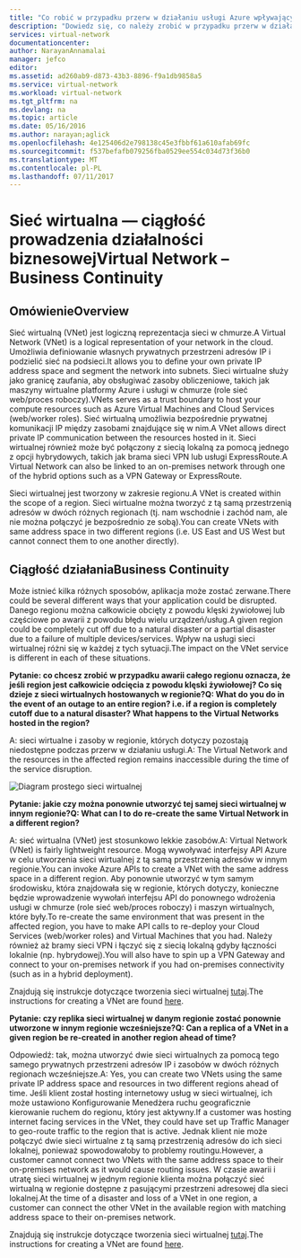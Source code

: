 ```yaml
---
title: "Co robić w przypadku przerw w działaniu usługi Azure wpływających na sieciach wirtualnych platformy Azure | Dokumentacja firmy Microsoft"
description: "Dowiedz się, co należy zrobić w przypadku przerw w działaniu usługi Azure wpływających na sieciach wirtualnych platformy Azure."
services: virtual-network
documentationcenter: 
author: NarayanAnnamalai
manager: jefco
editor: 
ms.assetid: ad260ab9-d873-43b3-8896-f9a1db9858a5
ms.service: virtual-network
ms.workload: virtual-network
ms.tgt_pltfrm: na
ms.devlang: na
ms.topic: article
ms.date: 05/16/2016
ms.author: narayan;aglick
ms.openlocfilehash: 4e125406d2e798138c45e3fbbf61a610afab69fc
ms.sourcegitcommit: f537befafb079256fba0529ee554c034d73f36b0
ms.translationtype: MT
ms.contentlocale: pl-PL
ms.lasthandoff: 07/11/2017
---
```

# <a name="virtual-network--business-continuity"></a><span data-ttu-id="307ce-103">Sieć wirtualna — ciągłość prowadzenia działalności biznesowej</span><span class="sxs-lookup"><span data-stu-id="307ce-103">Virtual Network – Business Continuity</span></span>
## <a name="overview"></a><span data-ttu-id="307ce-104">Omówienie</span><span class="sxs-lookup"><span data-stu-id="307ce-104">Overview</span></span>
<span data-ttu-id="307ce-105">Sieć wirtualną (VNet) jest logiczną reprezentacja sieci w chmurze.</span><span class="sxs-lookup"><span data-stu-id="307ce-105">A Virtual Network (VNet) is a logical representation of your network in the cloud.</span></span> <span data-ttu-id="307ce-106">Umożliwia definiowanie własnych prywatnych przestrzeni adresów IP i podzielić sieć na podsieci.</span><span class="sxs-lookup"><span data-stu-id="307ce-106">It allows you to define your own private IP address space and segment the network into subnets.</span></span> <span data-ttu-id="307ce-107">Sieci wirtualne służy jako granicę zaufania, aby obsługiwać zasoby obliczeniowe, takich jak maszyny wirtualne platformy Azure i usługi w chmurze (role sieć web/proces roboczy).</span><span class="sxs-lookup"><span data-stu-id="307ce-107">VNets serves as a trust boundary to host your compute resources such as Azure Virtual Machines and Cloud Services (web/worker roles).</span></span> <span data-ttu-id="307ce-108">Sieć wirtualną umożliwia bezpośrednie prywatnej komunikacji IP między zasobami znajdujące się w nim.</span><span class="sxs-lookup"><span data-stu-id="307ce-108">A VNet allows direct private IP communication between the resources hosted in it.</span></span> <span data-ttu-id="307ce-109">Sieci wirtualnej również może być połączony z siecią lokalną za pomocą jednego z opcji hybrydowych, takich jak brama sieci VPN lub usługi ExpressRoute.</span><span class="sxs-lookup"><span data-stu-id="307ce-109">A Virtual Network can also be linked to an on-premises network through one of the hybrid options such as a VPN Gateway or ExpressRoute.</span></span>

<span data-ttu-id="307ce-110">Sieci wirtualnej jest tworzony w zakresie regionu.</span><span class="sxs-lookup"><span data-stu-id="307ce-110">A VNet is created within the scope of a region.</span></span> <span data-ttu-id="307ce-111">Sieci wirtualne można tworzyć z tą samą przestrzenią adresów w dwóch różnych regionach (tj. nam wschodnie i zachód nam, ale nie można połączyć je bezpośrednio ze sobą).</span><span class="sxs-lookup"><span data-stu-id="307ce-111">You can create VNets with same address space in two different regions (i.e. US East and US West but cannot connect them to one another directly).</span></span> 

## <a name="business-continuity"></a><span data-ttu-id="307ce-112">Ciągłość działania</span><span class="sxs-lookup"><span data-stu-id="307ce-112">Business Continuity</span></span>
<span data-ttu-id="307ce-113">Może istnieć kilka różnych sposobów, aplikacja może zostać zerwane.</span><span class="sxs-lookup"><span data-stu-id="307ce-113">There could be several different ways that your application could be disrupted.</span></span> <span data-ttu-id="307ce-114">Danego regionu można całkowicie obcięty z powodu klęski żywiołowej lub częściowe po awarii z powodu błędu wielu urządzeń/usług.</span><span class="sxs-lookup"><span data-stu-id="307ce-114">A given region could be completely cut off due to a natural disaster or a partial disaster due to a failure of multiple devices/services.</span></span> <span data-ttu-id="307ce-115">Wpływ na usługi sieci wirtualnej różni się w każdej z tych sytuacji.</span><span class="sxs-lookup"><span data-stu-id="307ce-115">The impact on the VNet service is different in each of these situations.</span></span>

<span data-ttu-id="307ce-116">**Pytanie: co chcesz zrobić w przypadku awarii całego regionu oznacza, że jeśli region jest całkowicie odcięcia z powodu klęski żywiołowej? Co się dzieje z sieci wirtualnych hostowanych w regionie?**</span><span class="sxs-lookup"><span data-stu-id="307ce-116">**Q: What do you do in the event of an outage to an entire region? i.e. if a region is completely cutoff due to a natural disaster? What happens to the Virtual Networks hosted in the region?**</span></span>

<span data-ttu-id="307ce-117">A: sieci wirtualne i zasoby w regionie, których dotyczy pozostają niedostępne podczas przerw w działaniu usługi.</span><span class="sxs-lookup"><span data-stu-id="307ce-117">A: The Virtual Network and the resources in the affected region remains inaccessible during the time of the service disruption.</span></span>

![Diagram prostego sieci wirtualnej](./media/virtual-network-disaster-recovery-guidance/vnet.png)

<span data-ttu-id="307ce-119">**Pytanie: jakie czy można ponownie utworzyć tej samej sieci wirtualnej w innym regionie?**</span><span class="sxs-lookup"><span data-stu-id="307ce-119">**Q: What can I to do re-create the same Virtual Network in a different region?**</span></span>

<span data-ttu-id="307ce-120">A: sieć wirtualna (VNet) jest stosunkowo lekkie zasobów.</span><span class="sxs-lookup"><span data-stu-id="307ce-120">A: Virtual Network (VNet) is fairly lightweight resource.</span></span> <span data-ttu-id="307ce-121">Mogą wywoływać interfejsy API Azure w celu utworzenia sieci wirtualnej z tą samą przestrzenią adresów w innym regionie.</span><span class="sxs-lookup"><span data-stu-id="307ce-121">You can invoke Azure APIs to create a VNet with the same address space in a different region.</span></span> <span data-ttu-id="307ce-122">Aby ponownie utworzyć w tym samym środowisku, która znajdowała się w regionie, których dotyczy, konieczne będzie wprowadzenie wywołań interfejsu API do ponownego wdrożenia usługi w chmurze (role sieć web/proces roboczy) i maszyn wirtualnych, które były.</span><span class="sxs-lookup"><span data-stu-id="307ce-122">To re-create the same environment that was present in the affected region, you have to make API calls to re-deploy your Cloud Services (web/worker roles) and Virtual Machines that you had.</span></span> <span data-ttu-id="307ce-123">Należy również aż bramy sieci VPN i łączyć się z siecią lokalną gdyby łączności lokalnie (np. hybrydowej).</span><span class="sxs-lookup"><span data-stu-id="307ce-123">You will also have to spin up a VPN Gateway and connect to your on-premises network if you had on-premises connectivity (such as in a hybrid deployment).</span></span>

<span data-ttu-id="307ce-124">Znajdują się instrukcje dotyczące tworzenia sieci wirtualnej [tutaj](virtual-networks-create-vnet-arm-pportal.md).</span><span class="sxs-lookup"><span data-stu-id="307ce-124">The instructions for creating a VNet are found [here](virtual-networks-create-vnet-arm-pportal.md).</span></span> 

<span data-ttu-id="307ce-125">**Pytanie: czy replika sieci wirtualnej w danym regionie zostać ponownie utworzone w innym regionie wcześniejsze?**</span><span class="sxs-lookup"><span data-stu-id="307ce-125">**Q: Can a replica of a VNet in a given region be re-created in another region ahead of time?**</span></span>

<span data-ttu-id="307ce-126">Odpowiedź: tak, można utworzyć dwie sieci wirtualnych za pomocą tego samego prywatnych przestrzeni adresów IP i zasobów w dwóch różnych regionach wcześniejsze.</span><span class="sxs-lookup"><span data-stu-id="307ce-126">A: Yes, you can create two VNets using the same private IP address space and resources in two different regions ahead of time.</span></span> <span data-ttu-id="307ce-127">Jeśli klient został hosting internetowy usług w sieci wirtualnej, ich może ustawiono Konfigurowanie Menedżera ruchu geograficznie kierowanie ruchem do regionu, który jest aktywny.</span><span class="sxs-lookup"><span data-stu-id="307ce-127">If a customer was hosting internet facing services in the VNet, they could have set up Traffic Manager to geo-route traffic to the region that is active.</span></span> <span data-ttu-id="307ce-128">Jednak klient nie może połączyć dwie sieci wirtualne z tą samą przestrzenią adresów do ich sieci lokalnej, ponieważ spowodowałoby to problemy routingu.</span><span class="sxs-lookup"><span data-stu-id="307ce-128">However, a customer cannot connect two VNets with the same address space to their on-premises network as it would cause routing issues.</span></span> <span data-ttu-id="307ce-129">W czasie awarii i utratę sieci wirtualnej w jednym regionie klienta można połączyć sieć wirtualną w regionie dostępne z pasującymi przestrzeni adresowej dla sieci lokalnej.</span><span class="sxs-lookup"><span data-stu-id="307ce-129">At the time of a disaster and loss of a VNet in one region, a customer can connect the other VNet in the available region with matching address space to their on-premises network.</span></span>

<span data-ttu-id="307ce-130">Znajdują się instrukcje dotyczące tworzenia sieci wirtualnej [tutaj](virtual-networks-create-vnet-arm-pportal.md).</span><span class="sxs-lookup"><span data-stu-id="307ce-130">The instructions for creating a VNet are found [here](virtual-networks-create-vnet-arm-pportal.md).</span></span>

